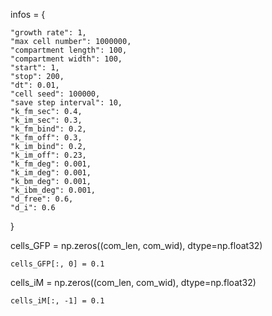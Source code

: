 infos = {

    "growth rate": 1,
    "max cell number": 1000000,
    "compartment length": 100,
    "compartment width": 100,
    "start": 1,
    "stop": 200,
    "dt": 0.01,
    "cell seed": 100000,
    "save step interval": 10,
    "k_fm_sec": 0.4,
    "k_im_sec": 0.3,
    "k_fm_bind": 0.2,
    "k_fm_off": 0.3,
    "k_im_bind": 0.2,
    "k_im_off": 0.23,
    "k_fm_deg": 0.001,
    "k_im_deg": 0.001,
    "k_bm_deg": 0.001,
    "k_ibm_deg": 0.001,
    "d_free": 0.6,
    "d_i": 0.6

}





cells_GFP = np.zeros((com_len, com_wid), dtype=np.float32)

    cells_GFP[:, 0] = 0.1
    
cells_iM = np.zeros((com_len, com_wid), dtype=np.float32)

    cells_iM[:, -1] = 0.1